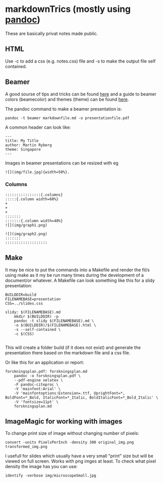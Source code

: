 # markdownTrics (mostly using [pandoc](https://pandoc.org/))
These are basically privat notes made public.

## HTML
Use -c to add a css (e.g. notes.css) file and -s to make the output file self contained.

## Beamer
A good sourse of tips and tricks can be found [here](https://github.com/alexeygumirov/pandoc-beamer-how-to) and a guide to beamer colors (beamecolor) and themes (theme) can be found [here](https://deic.uab.cat/~iblanes/beamer_gallery/index.html).

The pandoc command to make a beamer presentation is:

`pandoc -t beamer markdownfile.md -o presentationfile.pdf`

A common header can look like:

```
---
title: My Title
author: Martin Ryberg
theme: Singapore
---
```

Images in beamer presentations can be resized with eg 
```
![](img/file.jpg){width=50%}.
```

### Columns
```
::::::::::::::::{.columns}
:::::{.column width=60%}
+
+
+
:::::::
:::::::{.column width=40%}
![](img/graph1.png)

![](img/graph2.png)
:::::::
:::::::::::::::::::

```

## Make
It may be nice to put the commands into a Makefile and render the fil/s using make as it my be run many times during the development of a document/or whatever. A Makefile can look something like this for a slidy presentation:

```
BUILDDIR=build
FILENAMEBASE=presentation
CSS=../slides.css

slidy: $(FILENAMEBASE).md
	mkdir $(BUILDDIR) -p 
	pandoc -t slidy $(FILENAMEBASE).md \
	-o $(BUILDDIR)/$(FILENAMEBASE).html \
	-s --self-contained \
	-c $(CSS)
  
```
This will create a folder build (if it does not exist) and generate the presentation there based on the markdown file and a css file.

Or like this for an application or report:

```
forskningsplan.pdf: forskningsplan.md
	pandoc -o forskningsplan.pdf \
	--pdf-engine xelatex \
	-F pandoc-citeproc \
	-V 'mainfont:Arial' \
	-V 'mainfontoptions:Extension=.ttf, UprightFont=*, BoldFont=*_Bold, ItalicFont=*_Italic, BoldItalicFont=*_Bold_Italic' \
	-V 'fontsize=11pt' \
	forskningsplan.md
```

## ImageMagic for working with images
To change print size of image without changing number of pixels:

`convert -units PixelsPerInch -density 300 original_img.png transformed_img.png`

I usefull for slides which usually have a very small "print" size but will be viewed on full screen. Works with png imges at least. To check what pixel density the image has you can use:

`identify -verbose img/microscopeSmall.jpg`
